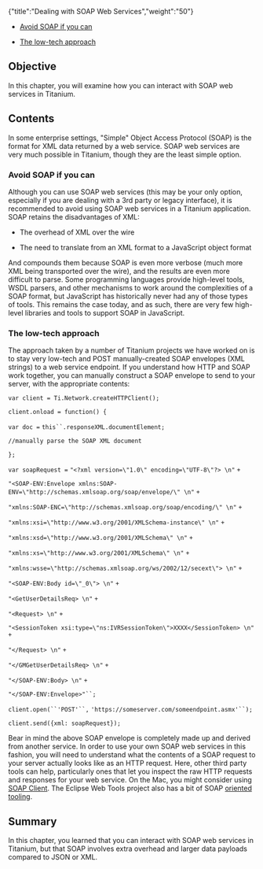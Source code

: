 {"title":"Dealing with SOAP Web Services","weight":"50"} 

*   [Avoid SOAP if you can](#AvoidSOAPifyoucan)
    
*   [The low-tech approach](#Thelow-techapproach)
    

## Objective

In this chapter, you will examine how you can interact with SOAP web services in Titanium.

## Contents

In some enterprise settings, "Simple" Object Access Protocol (SOAP) is the format for XML data returned by a web service. SOAP web services are very much possible in Titanium, though they are the least simple option.

### Avoid SOAP if you can

Although you can use SOAP web services (this may be your only option, especially if you are dealing with a 3rd party or legacy interface), it is recommended to avoid using SOAP web services in a Titanium application. SOAP retains the disadvantages of XML:

*   The overhead of XML over the wire
    
*   The need to translate from an XML format to a JavaScript object format
    

And compounds them because SOAP is even more verbose (much more XML being transported over the wire), and the results are even more difficult to parse. Some programming languages provide high-level tools, WSDL parsers, and other mechanisms to work around the complexities of a SOAP format, but JavaScript has historically never had any of those types of tools. This remains the case today, and as such, there are very few high-level libraries and tools to support SOAP in JavaScript.

### The low-tech approach

The approach taken by a number of Titanium projects we have worked on is to stay very low-tech and POST manually-created SOAP envelopes (XML strings) to a web service endpoint. If you understand how HTTP and SOAP work together, you can manually construct a SOAP envelope to send to your server, with the appropriate contents:

`var client = Ti.Network.createHTTPClient();`

`client.onload = function() {`

`var doc =` `this``.responseXML.documentElement;`

`//manually parse the SOAP XML document`

`};`

`var soapRequest =` `"<?xml version=\"1.0\" encoding=\"UTF-8\"?> \n"` `+`

`"<SOAP-ENV:Envelope xmlns:SOAP-ENV=\"http://schemas.xmlsoap.org/soap/envelope/\" \n"` `+`

`"xmlns:SOAP-ENC=\"http://schemas.xmlsoap.org/soap/encoding/\" \n"` `+`

`"xmlns:xsi=\"http://www.w3.org/2001/XMLSchema-instance\" \n"` `+`

`"xmlns:xsd=\"http://www.w3.org/2001/XMLSchema\" \n"` `+`

`"xmlns:xs=\"http://www.w3.org/2001/XMLSchema\" \n"` `+`

`"xmlns:wsse=\"http://schemas.xmlsoap.org/ws/2002/12/secext\"> \n"` `+`

`"<SOAP-ENV:Body id=\"_0\"> \n"` `+`

`"<GetUserDetailsReq> \n"` `+`

`"<Request> \n"` `+`

`"<SessionToken xsi:type=\"ns:IVRSessionToken\">XXXX</SessionToken> \n"` `+`

`"</Request> \n"` `+`

`"</GMGetUserDetailsReq> \n"` `+`

`"</SOAP-ENV:Body> \n"` `+`

`"</SOAP-ENV:Envelope>"``;`

`client.open(``'POST'``,` `'https://someserver.com/someendpoint.asmx'``);`

`client.send({xml: soapRequest});`

Bear in mind the above SOAP envelope is completely made up and derived from another service. In order to use your own SOAP web services in this fashion, you will need to understand what the contents of a SOAP request to your server actually looks like as an HTTP request. Here, other third party tools can help, particularly ones that let you inspect the raw HTTP requests and responses for your web service. On the Mac, you might consider using [SOAP Client](http://ditchnet.org/soapclient/). The Eclipse Web Tools project also has a bit of SOAP [oriented tooling](http://www.eclipse.org/webtools/ws/).

## Summary

In this chapter, you learned that you can interact with SOAP web services in Titanium, but that SOAP involves extra overhead and larger data payloads compared to JSON or XML.